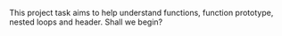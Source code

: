This project task aims to help understand functions, function prototype, nested loops and header.
Shall we begin?

